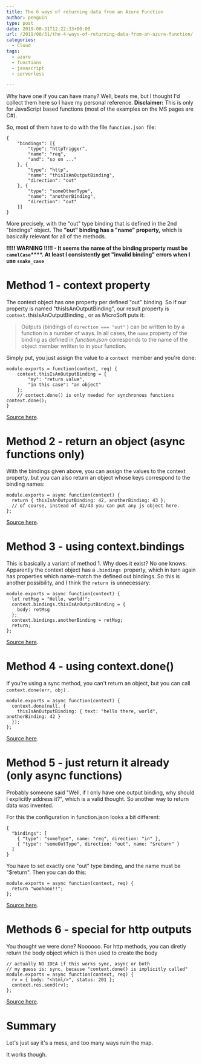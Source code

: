 ```yaml
---
title: The 6 ways of returning data from an Azure Function
author: penguin
type: post
date: 2019-08-31T12:22:33+00:00
url: /2019/08/31/the-4-ways-of-returning-data-from-an-azure-function/
categories:
  - Cloud
tags:
  - azure
  - functions
  - javascript
  - serverless

---
```

Why have one if you can have many? Well, beats me, but I thought I'd collect them here so I have my personal reference. **Disclaimer:** This is only for JavaScript based functions (most of the examples on the MS pages are C#).

So, most of them have to do with the file `function.json`  file:

```
{
    "bindings": [{
        "type": "httpTrigger",
        "name": "req",
        "and": "so on ..."
    }, {
        "type": "http",
        "name": "thisIsAnOutputBinding",
        "direction": "out"
    }, {
        "type": "someOtherType",
        "name": "anotherBinding",
        "direction": "out"
    }]
}
```

More precisely, with the "out" type binding that is defined in the 2nd "bindings" object. The **"out" binding has a "name" property,** which is basically relevant for all of the methods.

**!!!!! WARNING !!!!! - It seems the name of the binding property must be <code class="EnlighterJSRAW" data-enlighter-language="null">camelCase</code>****. At least I consistently get "invalid binding" errors when I use <code class="EnlighterJSRAW" data-enlighter-language="null">snake_case</code>**

# Method 1 - context property

The context object has one property per defined "out" binding. So if our property is named "thisIsAnOutputBinding", our result property is `context.`thisIsAnOutputBinding , or as MicroSoft puts it:

> Outputs (bindings of `direction === "out"` ) can be written to by a function in a number of ways. In all cases, the `name` property of the binding as defined in _function.json_ corresponds to the name of the object member written to in your function.

Simply put, you just assign the value to a `context`  member and you're done:

```
module.exports = function(context, req) {
    context.thisIsAnOutputBinding = {
        "my": "return value",
        "in this case": "an object"
    };
    // contect.done() is only needed for synchronous functions context.done();
}
```

[Source here][1].

# Method 2 - return an object (async functions only)

With the bindings given above, you can assign the values to the context property, but you can also return an object whose keys correspond to the binding names:

```
module.exports = async function(context) {
  return { thisIsAnOutputBinding: 42, anotherBinding: 43 };
  // of course, instead of 42/43 you can put any js object here.
};
```



[Source here][1].

# Method 3 - using context.bindings

This is basically a variant of method 1. Why does it exist? No one knows. Apparently the context object has a `.bindings`  property, which in turn again has properties which name-match the defined out bindings. So this is another possibility, and I think the `return`  is unnecessary:

```
module.exports = async function(context) {
  let retMsg = "Hello, world!";
  context.bindings.thisIsAnOutputBinding = {
    body: retMsg
  };
  context.bindings.anotherBinding = retMsg;
  return;
};
```

[Source here][1].

# Method 4 - using context.done()

If you're using a sync method, you can't return an object, but you can call `context.done(err, obj)` .

```
module.exports = async function(context) {
  context.done(null, {
    thisIsAnOutputBinding: { text: "hello there, world", anotherBinding: 42 }
  });
};
```

[Source here][2].

# Method 5 - just return it already (only async functions)

Probably someone said "Well, if I only have one output binding, why should I explicitly address it?", which is a valid thought. So another way to return data was invented.

For this the configuration in function.json looks a bit different:

```
{
  "bindings": [
    { "type": "someType", name: "req", direction: "in" },
    { "type": "someOutType", direction: "out", name: "$return" }
  ]
}
```

You have to set exactly one "out" type binding, and the name must be "$return". Then you can do this:

```
module.exports = async function(context, req) {
  return "woohooo!!";
};
```

[Source here][3].

# Methods 6 - special for http outputs

You thought we were done? Noooooo. For http methods, you can diretly return the body object which is then used to create the body

```
// actually NO IDEA if this works sync, async or both
// my guess is: sync, because "context.done() is implicitly called"
module.exports = async function(context, req) {
  rv = { body: "<html/>", status: 201 };
  context.res.send(rv);
};
```

[Source here][4].

# Summary

Let's just say it's a mess, and too many ways ruin the map.

It works though.

 [1]: https://docs.microsoft.com/en-us/azure/azure-functions/functions-reference-node#outputs
 [2]: https://docs.microsoft.com/en-us/azure/azure-functions/functions-reference-node#contextdone-method
 [3]: https://docs.microsoft.com/en-us/azure/azure-functions/functions-reference-node#exporting-an-async-function
 [4]: https://docs.microsoft.com/en-us/azure/azure-functions/functions-reference-node#accessing-the-request-and-response